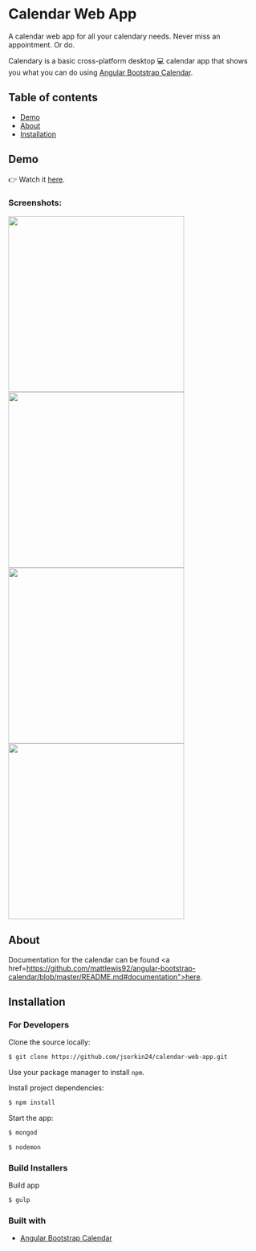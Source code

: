# Calendar Web App
A calendar web app for all your calendary needs. Never miss an appointment. Or do.

Calendary is a basic cross-platform desktop :computer: calendar app that shows you what you can do using <a href="https://mattlewis92.github.io/angular-bootstrap-calendar/#!?example=kitchen-sink">Angular Bootstrap Calendar</a>. 

## Table of contents

- [Demo](#demo)
- [About](#about)
- [Installation](#installation)

## Demo
👉 Watch it <a href="https://calendar-web-app.herokuapp.com/" target="_blank">here</a>.
<br>

### Screenshots:
<p align="left">
  <img src="images/calendar-image-1.png" width="350"/>
  <img src="images/calendar-image-2.png" width="350"/>
  <img src="images/calendar-image-3.png" width="350"/>
  <img src="images/calendar-image-4.png" width="350"/>
</p>

## About

Documentation for the calendar can be found <a href=https://github.com/mattlewis92/angular-bootstrap-calendar/blob/master/README.md#documentation">here</a>.
<br>

## Installation

### For Developers
Clone the source locally:

```sh
$ git clone https://github.com/jsorkin24/calendar-web-app.git
```

Use your package manager to install `npm`.

Install project dependencies:

```sh
$ npm install
```
Start the app:
```sh
$ mongod
```

```sh
$ nodemon
```

### Build Installers
Build app
```sh
$ gulp
```

### Built with
- [Angular Bootstrap Calendar](https://github.com/mattlewis92/angular-bootstrap-calendar/blob/master/README.md#documentation)

